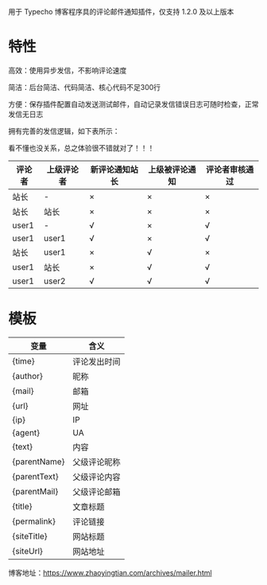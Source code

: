 用于 Typecho 博客程序具的评论邮件通知插件，仅支持 1.2.0 及以上版本

# 特性

高效：使用异步发信，不影响评论速度

简洁：后台简洁、代码简洁、核心代码不足300行

方便：保存插件配置自动发送测试邮件，自动记录发信错误日志可随时检查，正常发信无日志

拥有完善的发信逻辑，如下表所示：

看不懂也没关系，总之体验很不错就对了！！！

| 评论者 | 上级评论者 | 新评论通知站长 | 上级被评论通知 | 评论者审核通过 |
| ------ | ---------- | -------------- | -------------- | -------------- |
| 站长   | -          | ×              | ×              | ×              |
| 站长   | 站长       | ×              | ×              | ×              |
| user1  | -          | √              | ×              | √              |
| user1  | user1      | √              | ×              | √              |
| 站长   | user1      | ×              | √              | ×              |
| user1  | 站长       | ×              | √              | √              |
| user1  | user2      | √              | √              | √               |

# 模板

| 变量         | 含义         |
| ------------ | ------------ |
| {time}       | 评论发出时间 |
| {author}     | 昵称         |
| {mail}       | 邮箱         |
| {url}        | 网址         |
| {ip}         | IP           |
| {agent}      | UA           |
| {text}       | 内容         |
| {parentName} | 父级评论昵称 |
| {parentText} | 父级评论内容 |
| {parentMail} | 父级评论邮箱 |
| {title}      | 文章标题     |
| {permalink}  | 评论链接     |
| {siteTitle}  | 网站标题     |
| {siteUrl}    | 网站地址     |

博客地址：https://www.zhaoyingtian.com/archives/mailer.html
